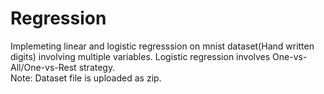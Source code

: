 # Regression
Implemeting linear and logistic regresssion on mnist dataset(Hand written digits) involving multiple variables.
Logistic regression involves One-vs-All/One-vs-Rest strategy. <br/> Note: Dataset file is uploaded as zip.
